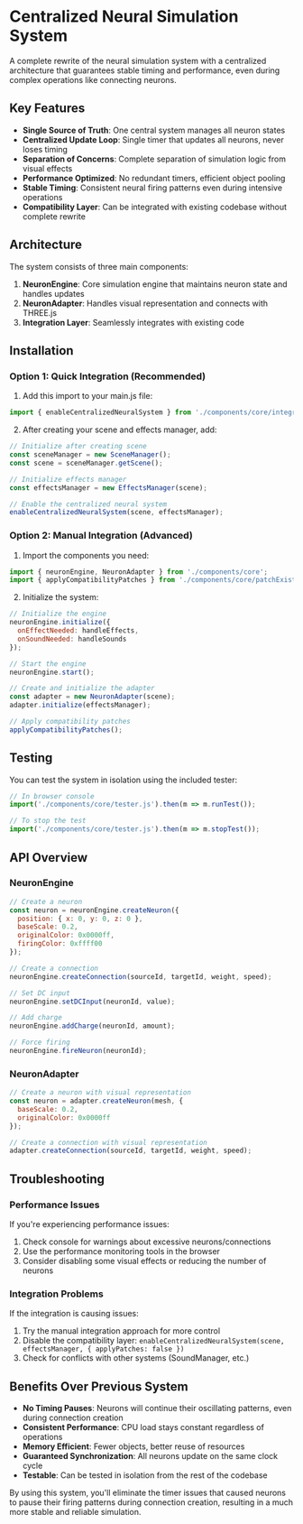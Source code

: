 # Centralized Neural Simulation System

A complete rewrite of the neural simulation system with a centralized architecture that guarantees stable timing and performance, even during complex operations like connecting neurons.

## Key Features

- **Single Source of Truth**: One central system manages all neuron states
- **Centralized Update Loop**: Single timer that updates all neurons, never loses timing
- **Separation of Concerns**: Complete separation of simulation logic from visual effects
- **Performance Optimized**: No redundant timers, efficient object pooling
- **Stable Timing**: Consistent neural firing patterns even during intensive operations
- **Compatibility Layer**: Can be integrated with existing codebase without complete rewrite

## Architecture

The system consists of three main components:

1. **NeuronEngine**: Core simulation engine that maintains neuron state and handles updates
2. **NeuronAdapter**: Handles visual representation and connects with THREE.js
3. **Integration Layer**: Seamlessly integrates with existing code

## Installation

### Option 1: Quick Integration (Recommended)

1. Add this import to your main.js file:
```javascript
import { enableCentralizedNeuralSystem } from './components/core/integrator';
```

2. After creating your scene and effects manager, add:
```javascript
// Initialize after creating scene
const sceneManager = new SceneManager();
const scene = sceneManager.getScene();

// Initialize effects manager
const effectsManager = new EffectsManager(scene);

// Enable the centralized neural system
enableCentralizedNeuralSystem(scene, effectsManager);
```

### Option 2: Manual Integration (Advanced)

1. Import the components you need:
```javascript
import { neuronEngine, NeuronAdapter } from './components/core';
import { applyCompatibilityPatches } from './components/core/patchExistingCode';
```

2. Initialize the system:
```javascript
// Initialize the engine
neuronEngine.initialize({
  onEffectNeeded: handleEffects,
  onSoundNeeded: handleSounds
});

// Start the engine
neuronEngine.start();

// Create and initialize the adapter
const adapter = new NeuronAdapter(scene);
adapter.initialize(effectsManager);

// Apply compatibility patches
applyCompatibilityPatches();
```

## Testing

You can test the system in isolation using the included tester:

```javascript
// In browser console
import('./components/core/tester.js').then(m => m.runTest());

// To stop the test
import('./components/core/tester.js').then(m => m.stopTest());
```

## API Overview

### NeuronEngine

```javascript
// Create a neuron
const neuron = neuronEngine.createNeuron({
  position: { x: 0, y: 0, z: 0 },
  baseScale: 0.2,
  originalColor: 0x0000ff,
  firingColor: 0xffff00
});

// Create a connection
neuronEngine.createConnection(sourceId, targetId, weight, speed);

// Set DC input
neuronEngine.setDCInput(neuronId, value);

// Add charge
neuronEngine.addCharge(neuronId, amount);

// Force firing
neuronEngine.fireNeuron(neuronId);
```

### NeuronAdapter

```javascript
// Create a neuron with visual representation
const neuron = adapter.createNeuron(mesh, {
  baseScale: 0.2,
  originalColor: 0x0000ff
});

// Create a connection with visual representation
adapter.createConnection(sourceId, targetId, weight, speed);
```

## Troubleshooting

### Performance Issues

If you're experiencing performance issues:

1. Check console for warnings about excessive neurons/connections
2. Use the performance monitoring tools in the browser
3. Consider disabling some visual effects or reducing the number of neurons

### Integration Problems

If the integration is causing issues:

1. Try the manual integration approach for more control
2. Disable the compatibility layer: `enableCentralizedNeuralSystem(scene, effectsManager, { applyPatches: false })`
3. Check for conflicts with other systems (SoundManager, etc.)

## Benefits Over Previous System

- **No Timing Pauses**: Neurons will continue their oscillating patterns, even during connection creation
- **Consistent Performance**: CPU load stays constant regardless of operations
- **Memory Efficient**: Fewer objects, better reuse of resources
- **Guaranteed Synchronization**: All neurons update on the same clock cycle
- **Testable**: Can be tested in isolation from the rest of the codebase

By using this system, you'll eliminate the timer issues that caused neurons to pause their firing patterns during connection creation, resulting in a much more stable and reliable simulation. 